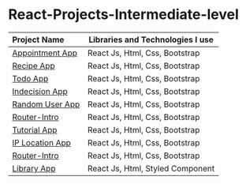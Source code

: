# React-Projects-Intermediate-level

 Project Name       |Libraries and Technologies I use     
:-------------------------|-------------------------
[Appointment App](https://react-appointmentapp.vercel.app/)| React Js, Html, Css, Bootstrap
[Recipe App](https://react-foodrecipe-app.netlify.app)| React Js, Html, Css, Bootstrap
[Todo App](https://nice-todoapp-react.vercel.app/)|React Js, Html, Css, Bootstrap
[Indecision App](https://react-indecision-project.vercel.app/)| React Js, Html, Css, Bootstrap
[Random User App](https://react-randomuser-app.netlify.app/)| React Js, Html, Css, Bootstrap
[Router-Intro](https://react-intro-routers.netlify.app/)| React Js, Html, Css, Bootstrap
[Tutorial App](https://react-tutorialapp-database.netlify.app/)| React Js, Html, Css, Bootstrap
[IP Location App]()| React Js, Html, Css, Bootstrap
[Router-Intro]()| React Js, Html, Css, Bootstrap
[Library App]()| React Js, Html, Styled Component








